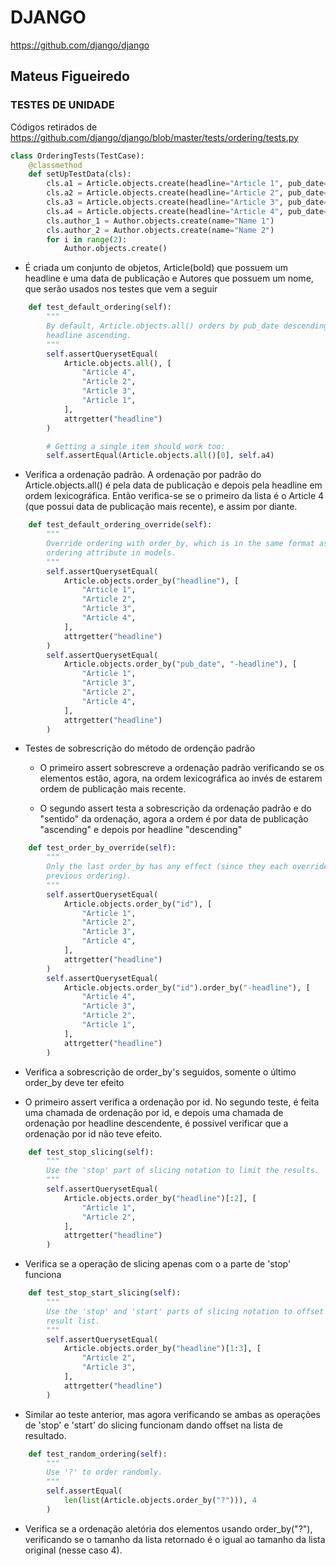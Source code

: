 # DJANGO

https://github.com/django/django


## Mateus Figueiredo

### TESTES DE UNIDADE

Códigos retirados de https://github.com/django/django/blob/master/tests/ordering/tests.py

```python
class OrderingTests(TestCase):
    @classmethod
    def setUpTestData(cls):
        cls.a1 = Article.objects.create(headline="Article 1", pub_date=datetime(2005, 7, 26))
        cls.a2 = Article.objects.create(headline="Article 2", pub_date=datetime(2005, 7, 27))
        cls.a3 = Article.objects.create(headline="Article 3", pub_date=datetime(2005, 7, 27))
        cls.a4 = Article.objects.create(headline="Article 4", pub_date=datetime(2005, 7, 28))
        cls.author_1 = Author.objects.create(name="Name 1")
        cls.author_2 = Author.objects.create(name="Name 2")
        for i in range(2):
            Author.objects.create()
```

- É criada um conjunto de objetos, Article(bold) que possuem um headline e uma data de publicação e Autores que possuem um nome, 
que serão usados nos testes que vem a seguir

```python
    def test_default_ordering(self):
        """
        By default, Article.objects.all() orders by pub_date descending, then
        headline ascending.
        """
        self.assertQuerysetEqual(
            Article.objects.all(), [
                "Article 4",
                "Article 2",
                "Article 3",
                "Article 1",
            ],
            attrgetter("headline")
        )

        # Getting a single item should work too:
        self.assertEqual(Article.objects.all()[0], self.a4)
```
- Verifica a ordenação padrão. A ordenação por padrão do Article.objects.all() é pela data de publicação e depois pela headline em ordem lexicográfica. Então
verifica-se se o primeiro da lista é o Article 4 (que possui data de publicação mais recente), e assim por diante.

```python
    def test_default_ordering_override(self):
        """
        Override ordering with order_by, which is in the same format as the
        ordering attribute in models.
        """
        self.assertQuerysetEqual(
            Article.objects.order_by("headline"), [
                "Article 1",
                "Article 2",
                "Article 3",
                "Article 4",
            ],
            attrgetter("headline")
        )
        self.assertQuerysetEqual(
            Article.objects.order_by("pub_date", "-headline"), [
                "Article 1",
                "Article 3",
                "Article 2",
                "Article 4",
            ],
            attrgetter("headline")
        )
```
- Testes de sobrescrição do método de ordenção padrão

    - O primeiro assert sobrescreve a ordenação padrão verificando se os elementos estão, agora, na ordem lexicográfica ao invés de estarem ordem de publicação mais recente.

    - O segundo assert testa a sobrescrição da ordenação padrão e do "sentido" da ordenação, agora a ordem é por data de publicação "ascending" e depois por headline "descending"

```python
    def test_order_by_override(self):
        """
        Only the last order_by has any effect (since they each override any
        previous ordering).
        """
        self.assertQuerysetEqual(
            Article.objects.order_by("id"), [
                "Article 1",
                "Article 2",
                "Article 3",
                "Article 4",
            ],
            attrgetter("headline")
        )
        self.assertQuerysetEqual(
            Article.objects.order_by("id").order_by("-headline"), [
                "Article 4",
                "Article 3",
                "Article 2",
                "Article 1",
            ],
            attrgetter("headline")
        )
```
- Verifica a sobrescrição de order_by's seguidos, somente o último order_by deve ter efeito

- O primeiro assert verifica a ordenação por id. No segundo teste, é feita uma chamada de ordenação por id, e depois uma chamada de ordenação por headline descendente, é possivel verificar que a ordenação por id não teve efeito.

```python
    def test_stop_slicing(self):
        """
        Use the 'stop' part of slicing notation to limit the results.
        """
        self.assertQuerysetEqual(
            Article.objects.order_by("headline")[:2], [
                "Article 1",
                "Article 2",
            ],
            attrgetter("headline")
        )
```
- Verifica se a operação de slicing apenas com o a parte de 'stop' funciona

```python
    def test_stop_start_slicing(self):
        """
        Use the 'stop' and 'start' parts of slicing notation to offset the
        result list.
        """
        self.assertQuerysetEqual(
            Article.objects.order_by("headline")[1:3], [
                "Article 2",
                "Article 3",
            ],
            attrgetter("headline")
        )
```

- Similar ao teste anterior, mas agora verificando se ambas as operações de 'stop' e 'start' do slicing funcionam dando offset na lista de resultado.

```python
    def test_random_ordering(self):
        """
        Use '?' to order randomly.
        """
        self.assertEqual(
            len(list(Article.objects.order_by("?"))), 4
        )
```
- Verifica se a ordenação aletória dos elementos usando order_by("?"), verificando se o tamanho da lista retornado é o igual ao tamanho da lista original (nesse caso 4).

